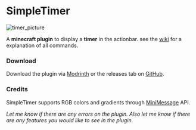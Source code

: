 # SimpleTimer

![timer_picture](https://i.postimg.cc/PfSTDTBM/timer-nb.png)

A **minecraft plugin** to display a **timer** in the actionbar.
see the [wiki](https://github.com/Gxmmxr/SimpleTimer/wiki/) for a explanation of all commands.

### Download

Download the plugin via [Modrinth](https://modrinth.com/plugin/simpletimer/) or the releases tab on [GitHub](https://github.com/Gxmmxr/SimpleTimer/releases/).

### Credits

SimpleTimer supports RGB colors and gradients through [MiniMessage](https://github.com/KyoriPowered/adventure) API.

_Let me know if there are any errors on the plugin.
Also let me know if there are any features you would like to see in the plugin._
